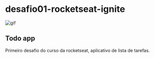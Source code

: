 # desafio01-rocketseat-ignite
![gif](https://github.com/tyrelz/desafio01-rocketseat-ignite/blob/main/assets/app.gif)
## Todo app
Primeiro desafio do curso da rocketseat, aplicativo de lista de tarefas.
